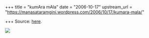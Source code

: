 +++
title = "kumAra mAla"
date = "2006-10-17"
upstream_url = "https://manasataramgini.wordpress.com/2006/10/17/kumara-mala/"

+++
Source: [here](https://manasataramgini.wordpress.com/2006/10/17/kumara-mala/).



[![](https://i1.wp.com/photos1.blogger.com/blogger2/6438/855/320/kaumAra_mAla.jpg)](http://photos1.blogger.com/blogger2/6438/855/1600/kaumAra_mAla.jpg)


